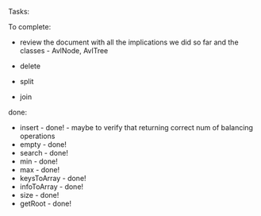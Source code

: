 Tasks:

To complete:
* review the document with all the implications we did so far and the classes - AvlNode, AvlTree

* delete
* split 
* join


done:
* insert - done! - maybe to verify that returning correct num of balancing operations
* empty - done!
* search - done!
* min - done!
* max - done!
* keysToArray - done!
* infoToArray - done!
* size - done!
* getRoot - done!




